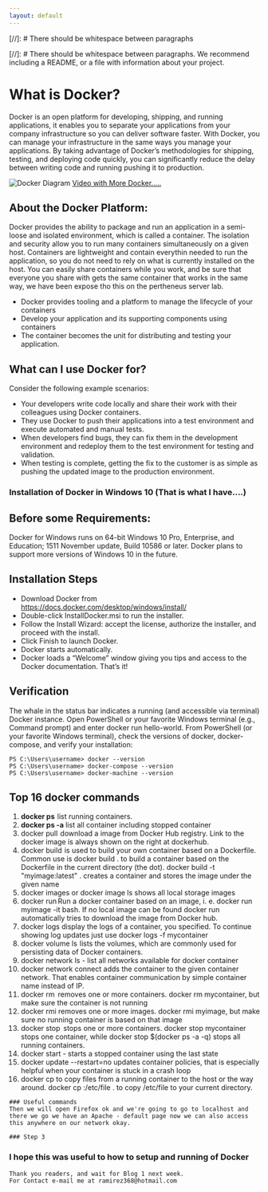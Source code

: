 ```yaml
---
layout: default
---
```






[//]: #  There should be whitespace between paragraphs

[//]: #  There should be whitespace between paragraphs. We recommend including a README, or a file with information about your project.

# What is Docker?

  Docker is an open platform for developing, shipping, and running applications, it enables you to separate your applications from your company infrastructure so you can deliver software faster. With Docker, you can manage your infrastructure in the same ways you manage your applications. By taking advantage of Docker’s methodologies for shipping, testing, and deploying code quickly, you can significantly reduce the delay between writing code and running pushing it to production.


![Docker Diagram](https://res.cloudinary.com/practicaldev/image/fetch/s--pfrqBBqs--/c_limit%2Cf_auto%2Cfl_progressive%2Cq_auto%2Cw_880/https://thepracticaldev.s3.amazonaws.com/i/6xpc9lwxcpkf3as9e1vi.jpeg)
[Video with More Docker.....](https://www.youtube.com/watch?v=rOTqprHv1YE)


## About the Docker Platform:
   Docker provides the ability to package and run an application in a  semi-loose and isolated environment, which is called a container. The isolation and security allow you to run many containers simultaneously on a given host. Containers are lightweight and contain everythin needed to run the application, so you do not need to rely on what is currently installed on the host. You can easily share containers while you work, and be sure that everyone you share with gets the same container that works in the same way, we have been expose tho this on the pertheneus server lab.

* Docker provides tooling and a platform to manage the lifecycle of your containers
* Develop your application and its supporting components using containers
* The container becomes the unit for distributing and testing your application.

## What can I use Docker for?
Consider the following example scenarios:

* Your developers write code locally and share their work with their colleagues using Docker containers.
* They use Docker to push their applications into a test environment and execute automated and manual tests.
* When developers find bugs, they can fix them in the development environment and redeploy them to the test environment for testing and validation.
* When testing is complete, getting the fix to the customer is as simple as pushing the updated image to the production environment.

### Installation of Docker in Windows 10 (That is what I have....)
## Before some Requirements:
Docker for Windows runs on 64-bit Windows 10 Pro, Enterprise, and Education; 1511 November update, Build 10586 or later. Docker plans to support more versions of Windows 10 in the future.

## Installation Steps
* Download Docker from https://docs.docker.com/desktop/windows/install/
* Double-click InstallDocker.msi to run the installer.
* Follow the Install Wizard: accept the license, authorize the installer, and proceed with the install.
* Click Finish to launch Docker.
* Docker starts automatically.
* Docker loads a “Welcome” window giving you tips and access to the Docker documentation.
That’s it!

## Verification
The whale in the status bar indicates a running (and accessible via terminal) Docker instance.
Open PowerShell or your favorite Windows terminal (e.g., Command prompt) and enter docker run hello-world.
From PowerShell (or your favorite Windows terminal), check the versions of docker, docker-compose, and verify your installation:
```
PS C:\Users\username> docker --version
PS C:\Users\username> docker-compose --version
PS C:\Users\username> docker-machine --version
```

## Top 16 docker commands

1.	**docker ps**  list running containers. 
2.	**docker ps -a** list all container including stopped container
3.	docker pull  download a image from Docker Hub registry. Link to the docker image is always shown on the right at dockerhub.
4.	docker build  is used to build your own container based on a Dockerfile. Common use is docker build . to build a container based on the Dockerfile in the current directory (the dot). docker build -t "myimage:latest" . creates a container and stores the image under the given name
5.	docker images or docker image ls shows all local storage images
6.	docker run  Run a docker container based on an image, i. e. docker run myimage -it bash. If no local image can be found docker run automatically tries to download the image from Docker hub.
7.	docker logs display the logs of a container, you specified. To continue showing log updates just use docker logs -f mycontainer
8.	docker volume ls  lists the volumes, which are commonly used for persisting data of Docker containers.
9.	docker network ls - list all networks available for docker container
10.	docker network connect adds the container to the given container network. That enables container communication by simple container name instead of IP.
11.	docker rm   removes one or more containers. docker rm mycontainer, but make sure the container is not running
12.	docker rmi  removes one or more images. docker rmi myimage, but make sure no running container is based on that image
13.	docker stop   stops one or more containers. docker stop mycontainer stops one container, while docker stop $(docker ps -a -q) stops all running containers. 
14.	docker start - starts a stopped container using the last state
15.	docker update --restart=no updates container policies, that is especially helpful when your container is stuck in a crash loop
16.	docker cp to copy files from a running container to the host or the way around. docker cp :/etc/file . to copy /etc/file to your current directory.




```
### Useful commands
Then we will open Firefox ok and we're going to go to localhost and there we go we have an Apache - default page now we can also access this anywhere on our network okay.

### Step 3

```



### I hope this was useful to how to setup and running of Docker


```
Thank you readers, and wait for Blog 1 next week.
For Contact e-mail me at ramirez368@hotmail.com

```
